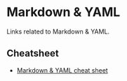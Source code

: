 # Markdown & YAML
Links related to Markdown & YAML.

## Cheatsheet
- [Markdown & YAML cheat sheet](https://learn-the-web.algonquindesign.ca/topics/markdown-yaml-cheat-sheet/)